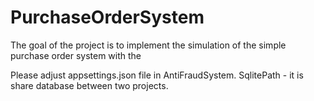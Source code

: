 # PurchaseOrderSystem
The goal of the project is to implement the simulation of the simple purchase order system with the

Please adjust appsettings.json file in AntiFraudSystem.
SqlitePath - it is share database between two projects.
